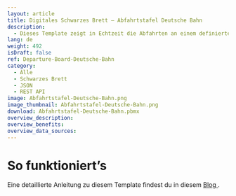 ```yaml
---
layout: article
title: Digitales Schwarzes Brett – Abfahrtstafel Deutsche Bahn
description: 
  - Dieses Template zeigt in Echtzeit die Abfahrten an einem definierten Bahnhof der Deutschen Bahn. Die Daten werden über eine API abgerufen und über die JSON Datenquelle angebunden. Es lässt sich einfach anpassen, um die Abfahrten der nächstgelegenen Haltestelle anzuzeigen. Ideal für Unternehmen, die im Eingangsbereich eine übersichtliche Anzeige der aktuellen Zugverbindungen für Mitarbeitende oder Besucher bereitstellen möchten.
lang: de
weight: 492
isDraft: false
ref: Departure-Board-Deutsche-Bahn
category:
  - Alle
  - Schwarzes Brett
  - JSON
  - REST API
image: Abfahrtstafel-Deutsche-Bahn.png
image_thumbnail: Abfahrtstafel-Deutsche-Bahn.png
download: Abfahrtstafel-Deutsche-Bahn.pbmx
overview_description:
overview_benefits:
overview_data_sources:
---
```


# So funktioniert’s
Eine detaillierte Anleitung zu diesem Template findest du in diesem <a href="https://how-to-dismantle-a-peakboard-box.com/All-Aboard-the-API-Express-Peakboard-Meets-Deutsche-Bahn.html" class="inline"> Blog </a>.
